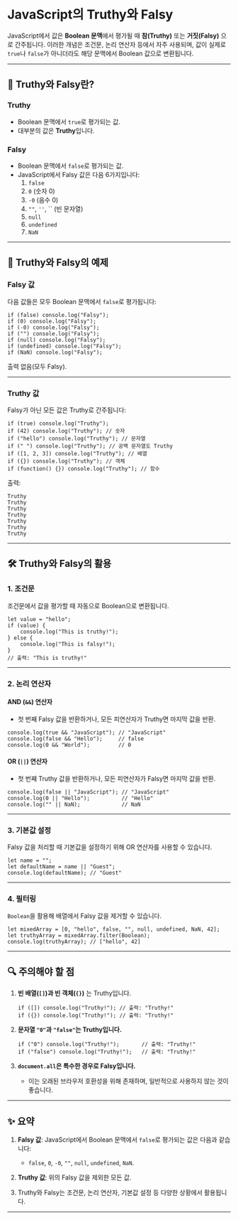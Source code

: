 # JavaScript의 Truthy와 Falsy

JavaScript에서 값은 **Boolean 문맥**에서 평가될 때 **참(Truthy)** 또는 **거짓(Falsy)** 으로 간주됩니다. 이러한 개념은 조건문, 논리 연산자 등에서 자주 사용되며, 값이 실제로 `true`나 `false`가 아니더라도 해당 문맥에서 Boolean 값으로 변환됩니다.

---

## 📖 Truthy와 Falsy란?

### Truthy
- Boolean 문맥에서 `true`로 평가되는 값.
- 대부분의 값은 **Truthy**입니다.

### Falsy
- Boolean 문맥에서 `false`로 평가되는 값.
- JavaScript에서 Falsy 값은 다음 6가지입니다:
    1. `false`
    2. `0` (숫자 0)
    3. `-0` (음수 0)
    4. `""`, `''`, `` (빈 문자열)
    5. `null`
    6. `undefined`
    7. `NaN`

---

## 📂 Truthy와 Falsy의 예제

### **Falsy 값**
다음 값들은 모두 Boolean 문맥에서 `false`로 평가됩니다:
```
if (false) console.log("Falsy");
if (0) console.log("Falsy");
if (-0) console.log("Falsy");
if ("") console.log("Falsy");
if (null) console.log("Falsy");
if (undefined) console.log("Falsy");
if (NaN) console.log("Falsy");
```
출력 없음(모두 Falsy).

---

### **Truthy 값**
Falsy가 아닌 모든 값은 Truthy로 간주됩니다:
```
if (true) console.log("Truthy");
if (42) console.log("Truthy"); // 숫자
if ("hello") console.log("Truthy"); // 문자열
if (" ") console.log("Truthy"); // 공백 문자열도 Truthy
if ([1, 2, 3]) console.log("Truthy"); // 배열
if ({}) console.log("Truthy"); // 객체
if (function() {}) console.log("Truthy"); // 함수
```
출력:
```
Truthy
Truthy
Truthy
Truthy
Truthy
Truthy
Truthy
```

---

## 🛠️ Truthy와 Falsy의 활용

### **1. 조건문**
조건문에서 값을 평가할 때 자동으로 Boolean으로 변환됩니다.
```
let value = "hello";
if (value) {
    console.log("This is truthy!");
} else {
    console.log("This is falsy!");
}
// 출력: "This is truthy!"
```

---

### **2. 논리 연산자**
#### **AND (`&&`) 연산자**
- 첫 번째 Falsy 값을 반환하거나, 모든 피연산자가 Truthy면 마지막 값을 반환.
```
console.log(true && "JavaScript"); // "JavaScript"
console.log(false && "Hello");     // false
console.log(0 && "World");         // 0
```

#### **OR (`||`) 연산자**
- 첫 번째 Truthy 값을 반환하거나, 모든 피연산자가 Falsy면 마지막 값을 반환.
```
console.log(false || "JavaScript"); // "JavaScript"
console.log(0 || "Hello");          // "Hello"
console.log("" || NaN);             // NaN
```

---

### **3. 기본값 설정**
Falsy 값을 처리할 때 기본값을 설정하기 위해 OR 연산자를 사용할 수 있습니다.
```
let name = "";
let defaultName = name || "Guest";
console.log(defaultName); // "Guest"
```

---

### **4. 필터링**
`Boolean`을 활용해 배열에서 Falsy 값을 제거할 수 있습니다.
```
let mixedArray = [0, "hello", false, "", null, undefined, NaN, 42];
let truthyArray = mixedArray.filter(Boolean);
console.log(truthyArray); // ["hello", 42]
```

---

## 🔍 주의해야 할 점

1. **빈 배열(`[]`)과 빈 객체(`{}`)** 는 Truthy입니다.
   ```
   if ([]) console.log("Truthy!"); // 출력: "Truthy!"
   if ({}) console.log("Truthy!"); // 출력: "Truthy!"
   ```

2. **문자열 `"0"`과 `"false"`는 Truthy입니다.**
   ```
   if ("0") console.log("Truthy!");       // 출력: "Truthy!"
   if ("false") console.log("Truthy!");   // 출력: "Truthy!"
   ```

3. **`document.all`은 특수한 경우로 Falsy입니다.**
   - 이는 오래된 브라우저 호환성을 위해 존재하며, 일반적으로 사용하지 않는 것이 좋습니다.

---

## ✨ 요약

1. **Falsy 값**: JavaScript에서 Boolean 문맥에서 `false`로 평가되는 값은 다음과 같습니다:
    - `false`, `0`, `-0`, `""`, `null`, `undefined`, `NaN`.

2. **Truthy 값**: 위의 Falsy 값을 제외한 모든 값.

3. Truthy와 Falsy는 조건문, 논리 연산자, 기본값 설정 등 다양한 상황에서 활용됩니다.

---
